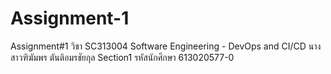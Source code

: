 # Assignment-1
Assignment#1 วิชา SC313004 Software Engineering - DevOps and CI/CD นางสาวฑิฆัมพร ตันติอมรชัยกุล Section1 รหัสนักศึกษา 613020577-0
